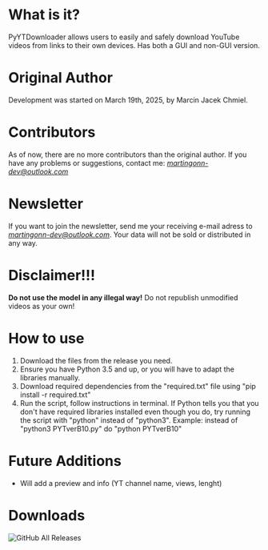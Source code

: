 # What is it?
PyYTDownloader allows users to easily and safely download YouTube videos from links to their own devices. Has both a GUI and non-GUI version.
# Original Author 
Development was started on March 19th, 2025, by Marcin Jacek Chmiel.
# Contributors 
As of now, there are no more contributors than the original author.
If you have any problems or suggestions, contact me: *martingonn-dev@outlook.com*
# Newsletter
If you want to join the newsletter, send me your receiving e-mail adress to *martingonn-dev@outlook.com*. Your data will not be sold or distributed in any way.
# Disclaimer!!!
**Do not use the model in any illegal way!** Do not republish unmodified videos as your own!
# How to use
1. Download the files from the release you need.
2. Ensure you have Python 3.5 and up, or you will have to adapt the libraries manually.
4. Download required dependencies from the "required.txt" file using "pip install -r required.txt"
5. Run the script, follow instructions in terminal.
   If Python tells you that you don't have required libraries installed even though you do, try running the script with "python" instead of "python3". Example: instead of "python3 PYTverB10.py" do "python PYTverB10"

# Future Additions
* Will add a preview and info (YT channel name, views, lenght)

# Downloads
![GitHub All Releases](https://img.shields.io/github/downloads/Martingonn/PythonYTDownloader/total)
